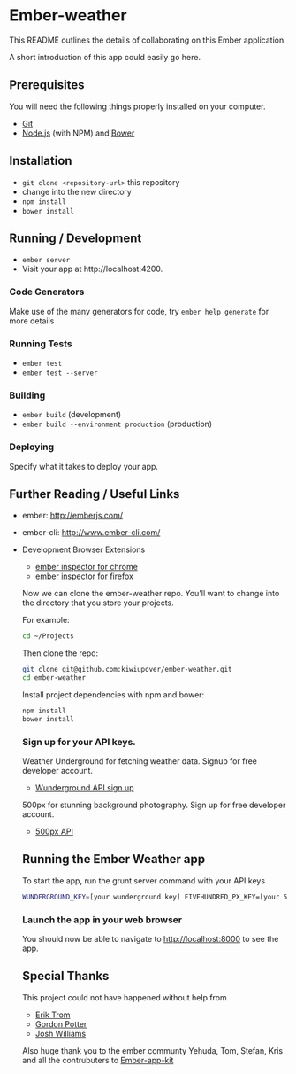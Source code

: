 # Ember-weather

This README outlines the details of collaborating on this Ember application.

A short introduction of this app could easily go here.

## Prerequisites

You will need the following things properly installed on your computer.

* [Git](http://git-scm.com/)
* [Node.js](http://nodejs.org/) (with NPM) and [Bower](http://bower.io/)

## Installation

* `git clone <repository-url>` this repository
* change into the new directory
* `npm install`
* `bower install`

## Running / Development

* `ember server`
* Visit your app at http://localhost:4200.

### Code Generators

Make use of the many generators for code, try `ember help generate` for more details

### Running Tests

* `ember test`
* `ember test --server`

### Building

* `ember build` (development)
* `ember build --environment production` (production)

### Deploying

Specify what it takes to deploy your app.

## Further Reading / Useful Links

* ember: http://emberjs.com/
* ember-cli: http://www.ember-cli.com/
* Development Browser Extensions
  * [ember inspector for chrome](https://chrome.google.com/webstore/detail/ember-inspector/bmdblncegkenkacieihfhpjfppoconhi)
  * [ember inspector for firefox](https://addons.mozilla.org/en-US/firefox/addon/ember-inspector/)


  Now we can clone the ember-weather repo. You'll want to change into the directory that you store your projects.

  For example:
  ```sh
  cd ~/Projects
  ```

  Then clone the repo:
  ```sh
  git clone git@github.com:kiwiupover/ember-weather.git
  cd ember-weather
  ```

  Install project dependencies with npm and bower:
  ```sh
  npm install
  bower install
  ```

  ### Sign up for your API keys.
  Weather Underground for fetching weather data. Signup for free developer account.

  - [Wunderground API sign up](http://www.wunderground.com/weather/api/d/login.html)

  500px for stunning background photography. Sign up for free developer account.

  - [500px API](https://500px.com/signup)

  ## Running the Ember Weather app
  To start the app, run the grunt server command with your API keys
  ```sh
  WUNDERGROUND_KEY=[your wunderground key] FIVEHUNDRED_PX_KEY=[your 500px key] grunt server
  ```

  ### Launch the app in your web browser
  You should now be able to navigate to [http://localhost:8000](http://localhost:8000) to see the app.

  ## Special Thanks

  This project could not have happened without help from
  - [Erik Trom](https://github.com/trombom)
  - [Gordon Potter](https://github.com/eccegordo)
  - [Josh Williams](https://github.com/tucsonlabs)

  Also huge thank you to the ember communty Yehuda, Tom, Stefan, Kris and all the contrubuters to [Ember-app-kit](https://github.com/stefanpenner/ember-app-kit)

  
